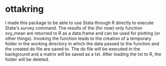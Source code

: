 # ottakring
I made this package to be able to use Stata through R directly to execute Stata's survey command.
The results of the (for now) only function svy_mean are returned to R as a data.frame and can be used for plotting (or other things).
Invoking the function leads to the creation of a temporary folder in the working directory in which the data passed to the function and the created do file are saved to. The do file will be executed in the background and a matrix will be saved as a txt. After loading the txt to R, the folder will be deleted. 
